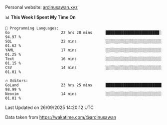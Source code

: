 Personal website: [ardinusawan.xyz](https://ardinusawan.xyz)

<!--START_SECTION:waka-->
📊 **This Week I Spent My Time On** 

```text
💬 Programming Languages: 
Go                       22 hrs 28 mins      ████████████████████████░   94.97 % 
SQL                      22 mins             ░░░░░░░░░░░░░░░░░░░░░░░░░   01.62 % 
YAML                     17 mins             ░░░░░░░░░░░░░░░░░░░░░░░░░   01.25 % 
Text                     16 mins             ░░░░░░░░░░░░░░░░░░░░░░░░░   01.15 % 
CSV                      14 mins             ░░░░░░░░░░░░░░░░░░░░░░░░░   01.01 % 

🔥 Editors: 
GoLand                   23 hrs 25 mins      █████████████████████████   98.99 % 
Neovim                   14 mins             ░░░░░░░░░░░░░░░░░░░░░░░░░   01.01 % 
```


 Last Updated on 26/09/2025 14:20:12 UTC
<!--END_SECTION:waka-->
Data taken from https://wakatime.com/@ardinusawan
